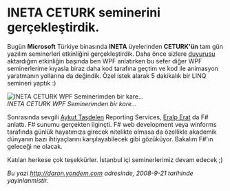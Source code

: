 # INETA CETURK seminerini gerçekleştirdik. 

Bugün **Microsoft** Türkiye binasında **INETA** üyelerinden
**CETURK'ün** tam gün yazılım seminerleri etkinliğini gerçekleştirdik.
Daha önce sizlere
[duyurusu](http://daron.yondem.com/tr/post/06b8d9ad-1692-4bb6-a081-6d936031e8d2)
aktardığım etkinliğin başında ben WPF anlatırken bu sefer diğer WPF
seminerlerime kıyasla biraz daha kod tarafına geçtim ve kod ile
animasyon yaratmanın yollarına da değindik. Özel istek alarak 5
dakikalık bir LINQ semineri yaptık :)

![INETA CETURK WPF Seminerimden bir
kare...](../media/INETA_CETURK_seminerini_gerceklestirdik/20092008_1.jpg)\
*INETA CETURK WPF Seminerimden bir kare...*

Sonrasında sevgili [Aykut Taşdelen](http://www.aykuttasdelen.net/)
Reporting Services, [Eralp Erat](http://www.eralperat.com/) da F\#
anlattı. F\# sunumu gerçekten ilginçti. F\# web development veya
winforms tarafında günlük hayatımıza girecek nitelikte olmasa da
özellikle akademik dünyanın bazı ihtiyaçlarını karşılayabilecek gibi
gözüküyor. Bakalım F\#'ın geleceği ne olacak.

Katılan herkese çok teşekkürler. İstanbul içi seminerlerimiz devam
edecek ;)


*Bu yazi http://daron.yondem.com adresinde, 2008-9-21 tarihinde yayinlanmistir.*